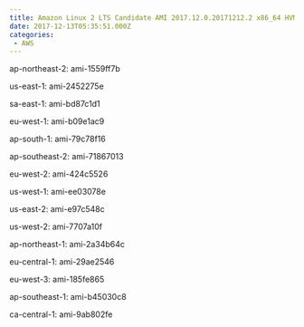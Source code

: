 ```yaml
---
title: Amazon Linux 2 LTS Candidate AMI 2017.12.0.20171212.2 x86_64 HVM GP2
date: 2017-12-13T05:35:51.000Z
categories:
 - AWS
---
```


ap-northeast-2: ami-1559ff7b

us-east-1: ami-2452275e

sa-east-1: ami-bd87c1d1

eu-west-1: ami-b09e1ac9

ap-south-1: ami-79c78f16

ap-southeast-2: ami-71867013

eu-west-2: ami-424c5526

us-west-1: ami-ee03078e

us-east-2: ami-e97c548c

us-west-2: ami-7707a10f

ap-northeast-1: ami-2a34b64c

eu-central-1: ami-29ae2546

eu-west-3: ami-185fe865

ap-southeast-1: ami-b45030c8

ca-central-1: ami-9ab802fe

